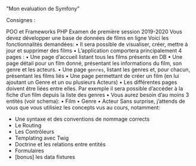 "Mon evaluation de Symfony"

Consignes :

POO et Frameworks PHP
Examen de première session 2019-2020
Vous devez développer une base de données de films en ligne
Voici les fonctionnalités demandées:
• Il sera possible de visualiser, créer, mettre à jour et supprimer des films
• L’application comportera principalement 4 pages :
• Une page d’accueil listant tous les films présents en DB
• Une page détail pour un film donné, présentant les informations du film,
son genre et les acteurs.
• Une page `genres`, listant les genres et, pour chacun, présentant les
films liés
• Une page permettant de créer un film (en lui ajoutant un Genre et un ou
plusieurs Acteurs)
• Les différentes pages doivent être liées entre elles. Par exemple il sera possible
d’accéder à la fiche d’un film depuis la liste des genres
• Vous aurez besoin d’au moins 3 entités (voir schema):
• Film
• Genre
• Acteur
Sans surprise, j’attends de vous que vous utilisiez les concepts vus au cours, notamment:
- Une syntaxe et des conventions de nommage corrects
- Le Routing
- Les Contrôleurs
- Templating avec Twig
- Doctrine et les relations entre entités
- Formulaires
- [bonus] les data fixtures 
